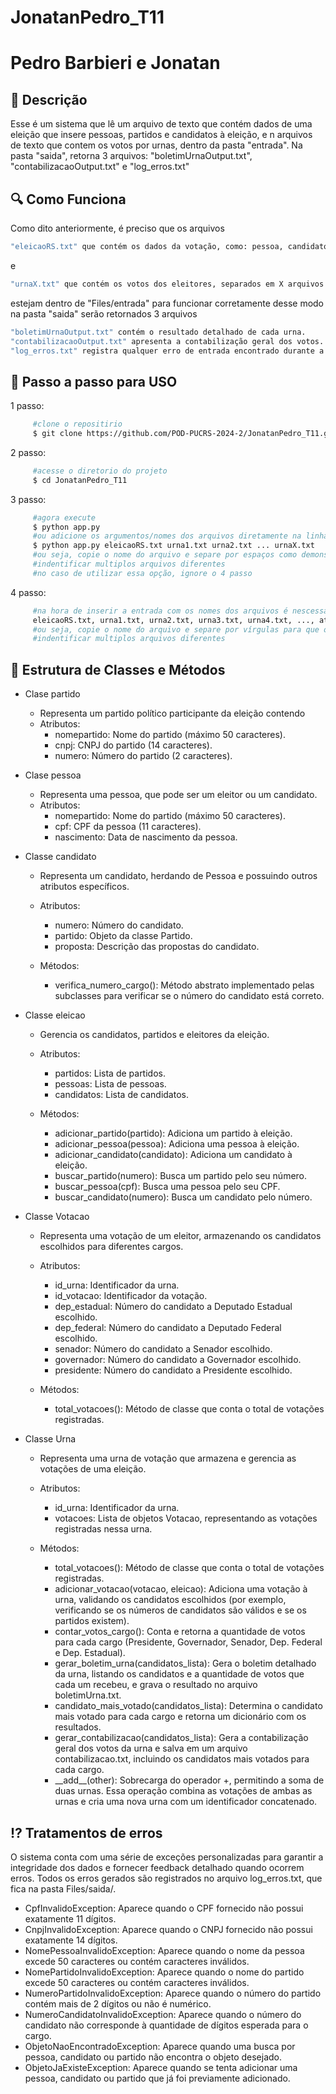 # JonatanPedro_T11

# Pedro Barbieri e Jonatan

## 📕  Descrição  

Esse é um sistema que lê um arquivo de texto que contém dados de uma eleição que insere 
pessoas, partidos e candidatos à eleição, e n arquivos de texto que contem os 
votos por urnas, dentro da pasta "entrada". Na pasta "saida", retorna 3 arquivos:
"boletimUrnaOutput.txt", "contabilizacaoOutput.txt" e "log_erros.txt"


## 🔍 Como Funciona
Como dito anteriormente, é preciso que os arquivos 
```bash
"eleicaoRS.txt" que contém os dados da votação, como: pessoa, candidato e partido 
```
e
```bash
"urnaX.txt" que contém os votos dos eleitores, separados em X arquivos
```
estejam dentro de "Files/entrada" para funcionar corretamente
desse modo na pasta "saida" serão retornados 3 arquivos

```bash
"boletimUrnaOutput.txt" contém o resultado detalhado de cada urna.
"contabilizacaoOutput.txt" apresenta a contabilização geral dos votos.
"log_erros.txt" registra qualquer erro de entrada encontrado durante a execução.
```

## 📁 Passo a passo para USO

1 passo:
```bash
     #clone o repositirio
     $ git clone https://github.com/POD-PUCRS-2024-2/JonatanPedro_T11.git
```

2 passo:
```bash
     #acesse o diretorio do projeto
     $ cd JonatanPedro_T11
```
3 passo:
```bash
     #agora execute
     $ python app.py
     #ou adicione os argumentos/nomes dos arquivos diretamente na linha de comando (mais propenso a erros)
     $ python app.py eleicaoRS.txt urna1.txt urna2.txt ... urnaX.txt
     #ou seja, copie o nome do arquivo e separe por espaços como demonstrado acima para que o programa possa 
     #indentificar multiplos arquivos diferentes
     #no caso de utilizar essa opção, ignore o 4 passo
```

4 passo:
```bash
     #na hora de inserir a entrada com os nomes dos arquivos é nescessario que seja feito dessa forma
     eleicaoRS.txt, urna1.txt, urna2.txt, urna3.txt, urna4.txt, ..., até urnaX.txt
     #ou seja, copie o nome do arquivo e separe por vírgulas para que o programa possa 
     #indentificar multiplos arquivos diferentes
```


## 🧱 Estrutura de Classes e Métodos

-  Clase partido
     - Representa um partido político participante da eleição contendo
     - Atributos:
          - nomepartido: Nome do partido (máximo 50 caracteres).
          - cnpj: CNPJ do partido (14 caracteres).
          - numero: Número do partido (2 caracteres).
- Clase pessoa
     - Representa uma pessoa, que pode ser um eleitor ou um candidato.
     - Atributos:
          - nomepartido: Nome do partido (máximo 50 caracteres).
          - cpf: CPF da pessoa (11 caracteres).
          - nascimento: Data de nascimento da pessoa.

- Classe candidato
     - Representa um candidato, herdando de Pessoa e possuindo outros atributos específicos.
     - Atributos:
          - numero: Número do candidato.
          - partido: Objeto da classe Partido.
          - proposta: Descrição das propostas do candidato.
          
     - Métodos:
          - verifica_numero_cargo(): Método abstrato implementado pelas subclasses para verificar se o número do candidato está correto. 

- Classe eleicao
     -  Gerencia os candidatos, partidos e eleitores da eleição.
     - Atributos:
          - partidos: Lista de partidos.
          - pessoas: Lista de pessoas.
          - candidatos: Lista de candidatos.
          
     - Métodos:
          - adicionar_partido(partido): Adiciona um partido à eleição.
          - adicionar_pessoa(pessoa): Adiciona uma pessoa à eleição.
          - adicionar_candidato(candidato): Adiciona um candidato à eleição.
          - buscar_partido(numero): Busca um partido pelo seu número.
          - buscar_pessoa(cpf): Busca uma pessoa pelo seu CPF.
          - buscar_candidato(numero): Busca um candidato pelo número. 

- Classe Votacao
     - Representa uma votação de um eleitor, armazenando os candidatos escolhidos para diferentes cargos.
     - Atributos:
          - id_urna: Identificador da urna.
          - id_votacao: Identificador da votação.
          - dep_estadual: Número do candidato a Deputado Estadual escolhido.
          - dep_federal: Número do candidato a Deputado Federal escolhido.
          - senador: Número do candidato a Senador escolhido.
          - governador: Número do candidato a Governador escolhido.
          - presidente: Número do candidato a Presidente escolhido.
          
     - Métodos:
          - total_votacoes(): Método de classe que conta o total de votações registradas.

- Classe Urna
     - Representa uma urna de votação que armazena e gerencia as votações de uma eleição.
     - Atributos:
          - id_urna: Identificador da urna.
          - votacoes: Lista de objetos Votacao, representando as votações registradas nessa urna.
          
     - Métodos:
          - total_votacoes(): Método de classe que conta o total de votações registradas.
          - adicionar_votacao(votacao, eleicao): Adiciona uma votação à urna, validando os candidatos escolhidos (por exemplo, verificando se os números de candidatos são válidos e se os partidos existem).
          - contar_votos_cargo(): Conta e retorna a quantidade de votos para cada cargo (Presidente, Governador, Senador, Dep. Federal e Dep. Estadual).
          - gerar_boletim_urna(candidatos_lista): Gera o boletim detalhado da urna, listando os candidatos e a quantidade de votos que cada um recebeu, e grava o resultado no arquivo boletimUrna.txt.
          - candidato_mais_votado(candidatos_lista): Determina o candidato mais votado para cada cargo e retorna um dicionário com os resultados.
          - gerar_contabilizacao(candidatos_lista): Gera a contabilização geral dos votos da urna e salva em um arquivo contabilizacao.txt, incluindo os candidatos mais votados para cada cargo.
          - \_\_add__(other): Sobrecarga do operador +, permitindo a soma de duas urnas. Essa operação combina as votações de ambas as urnas e cria uma nova urna com um identificador concatenado.

## ⁉️ Tratamentos de erros

O sistema conta com uma série de exceções personalizadas para garantir a integridade dos dados e fornecer feedback detalhado quando ocorrem erros. Todos os erros gerados são registrados no arquivo log_erros.txt, que fica na pasta Files/saida/.
* CpfInvalidoException: Aparece quando o CPF fornecido não possui exatamente 11 dígitos.
* CnpjInvalidoException: Aparece quando o CNPJ fornecido não possui exatamente 14 dígitos.
* NomePessoaInvalidoException: Aparece quando o nome da pessoa excede 50 caracteres ou contém caracteres inválidos.
* NomePartidoInvalidoException: Aparece quando o nome do partido excede 50 caracteres ou contém caracteres inválidos.
* NumeroPartidoInvalidoException: Aparece quando o número do partido contém mais de 2 dígitos ou não é numérico.
* NumeroCandidatoInvalidoException: Aparece quando o número do candidato não corresponde à quantidade de dígitos esperada para o cargo.
* ObjetoNaoEncontradoException: Aparece quando uma busca por pessoa, candidato ou partido não encontra o objeto desejado.
* ObjetoJaExisteException: Aparece quando se tenta adicionar uma pessoa, candidato ou partido que já foi previamente adicionado.
